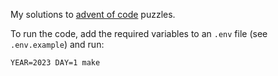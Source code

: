 My solutions to [advent of code](https://adventofcode.com/) puzzles. 

To run the code, add the required variables to an `.env` file (see `.env.example`) and run:

```shell
YEAR=2023 DAY=1 make
```
